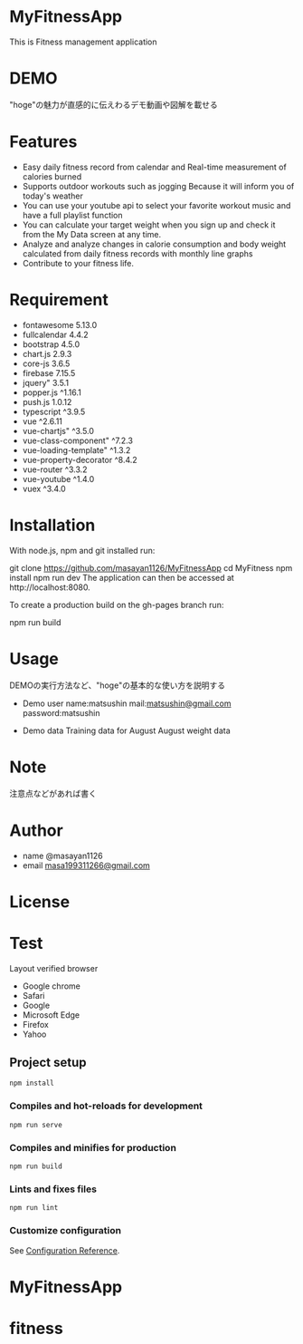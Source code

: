 # MyFitnessApp

This is Fitness management application

# DEMO

"hoge"の魅力が直感的に伝えわるデモ動画や図解を載せる

# Features

- Easy daily fitness record from calendar and Real-time measurement of calories burned
- Supports outdoor workouts such as jogging Because it will inform you of today's weather
- You can use your youtube api to select your favorite workout music and have a full playlist function
- You can calculate your target weight when you sign up and check it from the My Data screen at any time.
- Analyze and analyze changes in calorie consumption and body weight calculated from daily fitness records with monthly line graphs
- Contribute to your fitness life.

# Requirement

- fontawesome 5.13.0
- fullcalendar 4.4.2
- bootstrap 4.5.0
- chart.js 2.9.3
- core-js 3.6.5
- firebase 7.15.5
- jquery" 3.5.1
- popper.js ^1.16.1
- push.js 1.0.12
- typescript ^3.9.5
- vue ^2.6.11
- vue-chartjs" ^3.5.0
- vue-class-component" ^7.2.3
- vue-loading-template" ^1.3.2
- vue-property-decorator ^8.4.2
- vue-router ^3.3.2
- vue-youtube ^1.4.0
- vuex ^3.4.0

# Installation

With node.js, npm and git installed run:

git clone https://github.com/masayan1126/MyFitnessApp
cd MyFitness
npm install
npm run dev
The application can then be accessed at http://localhost:8080.

To create a production build on the gh-pages branch run:

npm run build

# Usage

DEMOの実行方法など、"hoge"の基本的な使い方を説明する

- Demo user
name:matsushin
mail:matsushin@gmail.com
password:matsushin

- Demo data
Training data for August
August weight data

# Note

注意点などがあれば書く

# Author
- name
@masayan1126
- email
masa199311266@gmail.com

# License


# Test

Layout verified browser
- Google chrome
- Safari
- Google
- Microsoft Edge
- Firefox 
- Yahoo

## Project setup
```
npm install
```

### Compiles and hot-reloads for development
```
npm run serve
```

### Compiles and minifies for production
```
npm run build
```

### Lints and fixes files
```
npm run lint
```

### Customize configuration
See [Configuration Reference](https://cli.vuejs.org/config/).
# MyFitnessApp
# fitness
